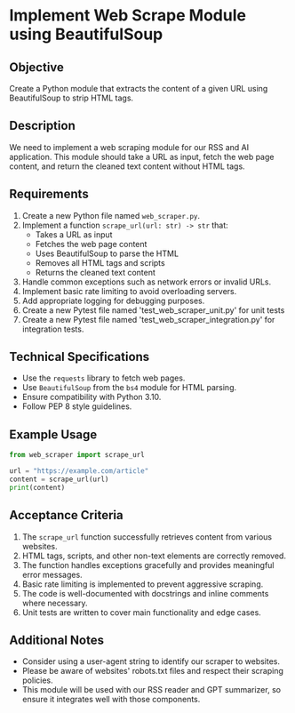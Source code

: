 # Implement Web Scrape Module using BeautifulSoup

## Objective

Create a Python module that extracts the content of a given URL using BeautifulSoup to strip HTML tags.

## Description

We need to implement a web scraping module for our RSS and AI application. This module should take a URL as input, fetch the web page content, and return the cleaned text content without HTML tags.

## Requirements

1. Create a new Python file named `web_scraper.py`.
2. Implement a function `scrape_url(url: str) -> str` that:
   - Takes a URL as input
   - Fetches the web page content
   - Uses BeautifulSoup to parse the HTML
   - Removes all HTML tags and scripts
   - Returns the cleaned text content
3. Handle common exceptions such as network errors or invalid URLs.
4. Implement basic rate limiting to avoid overloading servers.
5. Add appropriate logging for debugging purposes.
6. Create a new Pytest file named 'test_web_scraper_unit.py' for unit tests
7. Create a new Pytest file named 'test_web_scraper_integration.py' for integration tests.

## Technical Specifications

- Use the `requests` library to fetch web pages.
- Use `BeautifulSoup` from the `bs4` module for HTML parsing.
- Ensure compatibility with Python 3.10.
- Follow PEP 8 style guidelines.

## Example Usage

```python
from web_scraper import scrape_url

url = "https://example.com/article"
content = scrape_url(url)
print(content)
```

## Acceptance Criteria

1. The `scrape_url` function successfully retrieves content from various websites.
2. HTML tags, scripts, and other non-text elements are correctly removed.
3. The function handles exceptions gracefully and provides meaningful error messages.
4. Basic rate limiting is implemented to prevent aggressive scraping.
5. The code is well-documented with docstrings and inline comments where necessary.
6. Unit tests are written to cover main functionality and edge cases.

## Additional Notes

- Consider using a user-agent string to identify our scraper to websites.
- Please be aware of websites' robots.txt files and respect their scraping policies.
- This module will be used with our RSS reader and GPT summarizer, so ensure it integrates well with those components.
